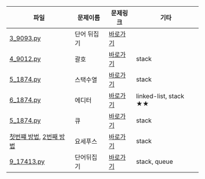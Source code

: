 | 파일 | 문제이름 | 문제링크 | 기타 |
| ---- | ------- | -------- | ---- |
| [3_9093.py](./3_9093.py) | 단어 뒤집기 | [바로가기](https://www.acmicpc.net/problem/9093) | |
| [4_9012.py](./4_9012.py) | 괄호 | [바로가기](https://www.acmicpc.net/problem/9012) | stack |
| [5_1874.py](./5_1874.py) | 스택수열 | [바로가기](https://www.acmicpc.net/problem/1874) | stack |
| [6_1874.py](./6_1406.py) | 에디터 | [바로가기](https://www.acmicpc.net/problem/1406) | linked-list, stack ★★ |
| [5_1874.py](./7_10845.py) | 큐 | [바로가기](https://www.acmicpc.net/problem/10845) | stack |
| [첫번쨰 방법](./8_1_1158.py), [2번째 방법](8_2_1158.py) | 요세푸스 | [바로가기](https://www.acmicpc.net/problem/1158) | stack |
| [9_17413.py](./9_17413.py) | 단어뒤집기 | [바로가기](https://www.acmicpc.net/problem/17413) | stack, queue |